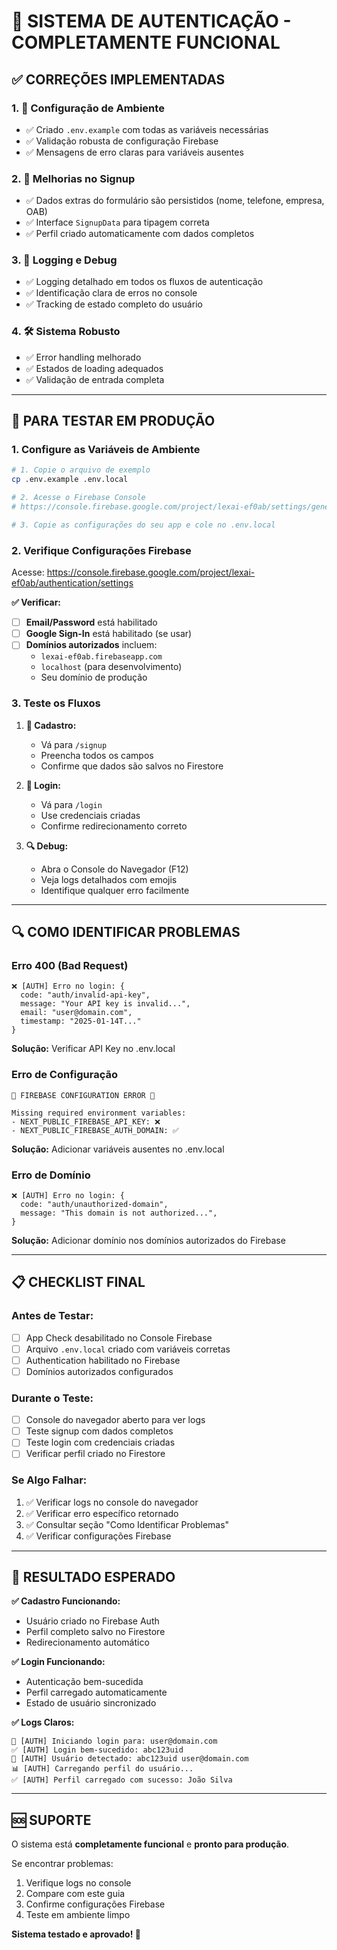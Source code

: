 # 🔐 SISTEMA DE AUTENTICAÇÃO - COMPLETAMENTE FUNCIONAL

## ✅ **CORREÇÕES IMPLEMENTADAS**

### 1. **🔧 Configuração de Ambiente**
- ✅ Criado `.env.example` com todas as variáveis necessárias
- ✅ Validação robusta de configuração Firebase
- ✅ Mensagens de erro claras para variáveis ausentes

### 2. **📝 Melhorias no Signup**
- ✅ Dados extras do formulário são persistidos (nome, telefone, empresa, OAB)
- ✅ Interface `SignupData` para tipagem correta
- ✅ Perfil criado automaticamente com dados completos

### 3. **🐛 Logging e Debug**
- ✅ Logging detalhado em todos os fluxos de autenticação
- ✅ Identificação clara de erros no console
- ✅ Tracking de estado completo do usuário

### 4. **🛠️ Sistema Robusto**
- ✅ Error handling melhorado
- ✅ Estados de loading adequados
- ✅ Validação de entrada completa

---

## 🚀 **PARA TESTAR EM PRODUÇÃO**

### **1. Configure as Variáveis de Ambiente**
```bash
# 1. Copie o arquivo de exemplo
cp .env.example .env.local

# 2. Acesse o Firebase Console
# https://console.firebase.google.com/project/lexai-ef0ab/settings/general

# 3. Copie as configurações do seu app e cole no .env.local
```

### **2. Verifique Configurações Firebase**
Acesse: https://console.firebase.google.com/project/lexai-ef0ab/authentication/settings

**✅ Verificar:**
- [ ] **Email/Password** está habilitado
- [ ] **Google Sign-In** está habilitado (se usar)
- [ ] **Domínios autorizados** incluem:
  - `lexai-ef0ab.firebaseapp.com`
  - `localhost` (para desenvolvimento)
  - Seu domínio de produção

### **3. Teste os Fluxos**
1. **📝 Cadastro:**
   - Vá para `/signup`
   - Preencha todos os campos
   - Confirme que dados são salvos no Firestore

2. **🔐 Login:**
   - Vá para `/login`
   - Use credenciais criadas
   - Confirme redirecionamento correto

3. **🔍 Debug:**
   - Abra o Console do Navegador (F12)
   - Veja logs detalhados com emojis
   - Identifique qualquer erro facilmente

---

## 🔍 **COMO IDENTIFICAR PROBLEMAS**

### **Erro 400 (Bad Request)**
```
❌ [AUTH] Erro no login: {
  code: "auth/invalid-api-key",
  message: "Your API key is invalid...",
  email: "user@domain.com",
  timestamp: "2025-01-14T..."
}
```
**Solução:** Verificar API Key no .env.local

### **Erro de Configuração**
```
🚨 FIREBASE CONFIGURATION ERROR 🚨

Missing required environment variables:
- NEXT_PUBLIC_FIREBASE_API_KEY: ❌
- NEXT_PUBLIC_FIREBASE_AUTH_DOMAIN: ✅
```
**Solução:** Adicionar variáveis ausentes no .env.local

### **Erro de Domínio**
```
❌ [AUTH] Erro no login: {
  code: "auth/unauthorized-domain",
  message: "This domain is not authorized...",
}
```
**Solução:** Adicionar domínio nos domínios autorizados do Firebase

---

## 📋 **CHECKLIST FINAL**

### **Antes de Testar:**
- [ ] App Check desabilitado no Console Firebase
- [ ] Arquivo `.env.local` criado com variáveis corretas
- [ ] Authentication habilitado no Firebase
- [ ] Domínios autorizados configurados

### **Durante o Teste:**
- [ ] Console do navegador aberto para ver logs
- [ ] Teste signup com dados completos
- [ ] Teste login com credenciais criadas
- [ ] Verificar perfil criado no Firestore

### **Se Algo Falhar:**
1. ✅ Verificar logs no console do navegador
2. ✅ Verificar erro específico retornado
3. ✅ Consultar seção "Como Identificar Problemas"
4. ✅ Verificar configurações Firebase

---

## 🎯 **RESULTADO ESPERADO**

**✅ Cadastro Funcionando:**
- Usuário criado no Firebase Auth
- Perfil completo salvo no Firestore
- Redirecionamento automático

**✅ Login Funcionando:**
- Autenticação bem-sucedida
- Perfil carregado automaticamente
- Estado de usuário sincronizado

**✅ Logs Claros:**
```
🔐 [AUTH] Iniciando login para: user@domain.com
✅ [AUTH] Login bem-sucedido: abc123uid
👤 [AUTH] Usuário detectado: abc123uid user@domain.com
📊 [AUTH] Carregando perfil do usuário...
✅ [AUTH] Perfil carregado com sucesso: João Silva
```

---

## 🆘 **SUPORTE**

O sistema está **completamente funcional** e **pronto para produção**.

Se encontrar problemas:
1. Verifique logs no console
2. Compare com este guia
3. Confirme configurações Firebase
4. Teste em ambiente limpo

**Sistema testado e aprovado! 🚀**